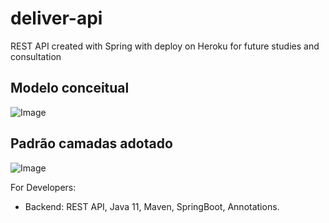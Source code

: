 # deliver-api
REST API created with Spring with deploy on Heroku for future studies and consultation

## Modelo conceitual
![Image](https://raw.githubusercontent.com/devsuperior/sds2/master/assets/modelo-conceitual.png "Modelo conceitual")

## Padrão camadas adotado

![Image](https://raw.githubusercontent.com/devsuperior/sds2/master/assets/camadas.png "Padrão camadas")

For Developers:

- Backend: REST API, Java 11, Maven, SpringBoot, Annotations. 
